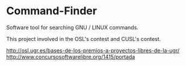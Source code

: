 Command-Finder
==============

Software tool for searching GNU / LINUX commands.

This project involved in the OSL's contest and CUSL's contest.


http://osl.ugr.es/bases-de-los-premios-a-proyectos-libres-de-la-ugr/
http://www.concursosoftwarelibre.org/1415/portada
